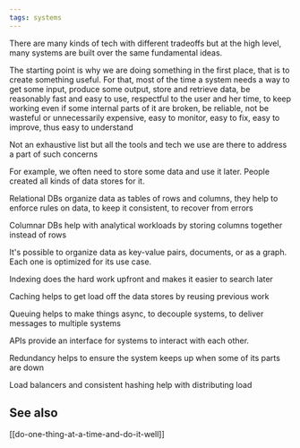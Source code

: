 ```yaml
---
tags: systems
---
```


There are many kinds of tech with different tradeoffs but at the high level, many systems are built over the same fundamental ideas. 

The starting point is why we are doing something in the first place, that is to create something useful. For that, most of the time a system needs a way to get some input, produce some output, store and retrieve data,  be reasonably fast and easy to use, respectful to the user and her time, to keep working even if some internal parts of it are broken, be reliable, not be wasteful or unnecessarily expensive, easy to monitor, easy to fix, easy to improve, thus easy to understand

Not an exhaustive list but all the tools and tech we use are there to address a part of such concerns

For example, we often need to store some data and use it later. People created all kinds of data stores for it. 

Relational DBs organize data as tables of rows and columns, they help to enforce rules on data, to keep it consistent, to recover from errors

Columnar DBs help with analytical workloads by storing columns together instead of rows 

It's possible to organize data as key-value pairs, documents, or as a graph. Each one is optimized for its use case. 

Indexing does the hard work upfront and makes it easier to search later 

Caching helps to get load off the data stores by reusing previous work 

Queuing helps to make things async, to decouple systems, to deliver messages to multiple systems 

APIs provide an interface for systems to interact with each other. 

Redundancy helps to ensure the system keeps up when some of its parts are down 

Load balancers and consistent hashing help with distributing load 


## See also 

[[do-one-thing-at-a-time-and-do-it-well]]


